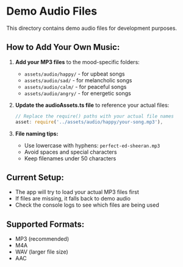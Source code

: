 # Demo Audio Files

This directory contains demo audio files for development purposes.

## How to Add Your Own Music:

1. **Add your MP3 files** to the mood-specific folders:

   - `assets/audio/happy/` - for upbeat songs
   - `assets/audio/sad/` - for melancholic songs
   - `assets/audio/calm/` - for peaceful songs
   - `assets/audio/angry/` - for energetic songs

2. **Update the audioAssets.ts file** to reference your actual files:

   ```typescript
   // Replace the require() paths with your actual file names
   asset: require('../assets/audio/happy/your-song.mp3'),
   ```

3. **File naming tips:**
   - Use lowercase with hyphens: `perfect-ed-sheeran.mp3`
   - Avoid spaces and special characters
   - Keep filenames under 50 characters

## Current Setup:

- The app will try to load your actual MP3 files first
- If files are missing, it falls back to demo audio
- Check the console logs to see which files are being used

## Supported Formats:

- MP3 (recommended)
- M4A
- WAV (larger file size)
- AAC
